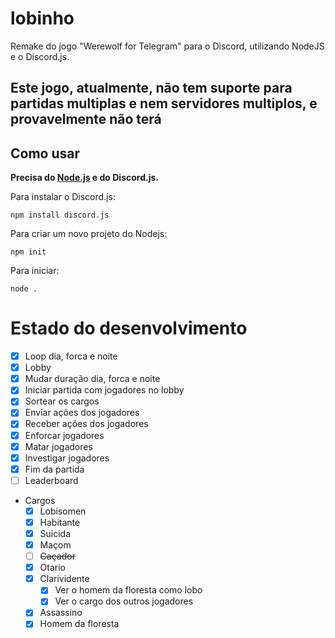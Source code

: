 # lobinho
Remake do jogo "Werewolf for Telegram" para o Discord, utilizando NodeJS e o Discord.js.

## Este jogo, atualmente, não tem suporte para partidas multiplas e nem servidores multiplos, e provavelmente não terá

## Como usar

**Precisa do [Node.js](https://www.nodejs.org) e do Discord.js.**

Para instalar o Discord.js:

```
npm install discord.js
```
Para criar um novo projeto do Nodejs:
```
npm init
```
Para iniciar:
```
node .
```

# Estado do desenvolvimento

- [X] Loop dia, forca e noite
- [X] Lobby
- [X] Mudar duração dia, forca e noite 
- [X] Iniciar partida com jogadores no lobby
- [X] Sortear os cargos
- [X] Enviar ações dos jogadores
- [X] Receber ações dos jogadores
- [X] Enforcar jogadores
- [X] Matar jogadores
- [X] Investigar jogadores
- [X] Fim da partida
- [ ] Leaderboard

- Cargos
    - [X] Lobisomen
    - [X] Habitante
    - [X] Suicida
    - [X] Maçom
    - [ ] ~~Caçador~~
    - [X] Otario
    - [X] Clarividente
        - [X] Ver o homem da floresta como lobo
        - [X] Ver o cargo dos outros jogadores
    - [X] Assassino
    - [X] Homem da floresta